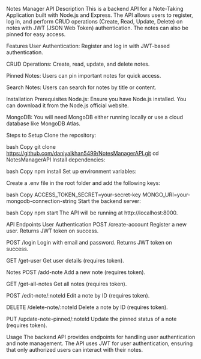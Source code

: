 Notes Manager API
Description
This is a backend API for a Note-Taking Application built with Node.js and Express. The API allows users to register, log in, and perform CRUD operations (Create, Read, Update, Delete) on notes with JWT (JSON Web Token) authentication. The notes can also be pinned for easy access.

Features
User Authentication: Register and log in with JWT-based authentication.

CRUD Operations: Create, read, update, and delete notes.

Pinned Notes: Users can pin important notes for quick access.

Search Notes: Users can search for notes by title or content.

Installation
Prerequisites
Node.js: Ensure you have Node.js installed. You can download it from the Node.js official website.

MongoDB: You will need MongoDB either running locally or use a cloud database like MongoDB Atlas.

Steps to Setup
Clone the repository:

bash
Copy
git clone https://github.com/daniyalkhan5499/NotesManagerAPI.git
cd NotesManagerAPI
Install dependencies:

bash
Copy
npm install
Set up environment variables:

Create a .env file in the root folder and add the following keys:

bash
Copy
ACCESS_TOKEN_SECRET=your-secret-key
MONGO_URI=your-mongodb-connection-string
Start the backend server:

bash
Copy
npm start
The API will be running at http://localhost:8000.

API Endpoints
User Authentication
POST /create-account
Register a new user. Returns JWT token on success.

POST /login
Login with email and password. Returns JWT token on success.

GET /get-user
Get user details (requires token).

Notes
POST /add-note
Add a new note (requires token).

GET /get-all-notes
Get all notes (requires token).

POST /edit-note/:noteId
Edit a note by ID (requires token).

DELETE /delete-note/:noteId
Delete a note by ID (requires token).

PUT /update-note-pinned/:noteId
Update the pinned status of a note (requires token).

Usage
The backend API provides endpoints for handling user authentication and note management. The API uses JWT for user authentication, ensuring that only authorized users can interact with their notes.
